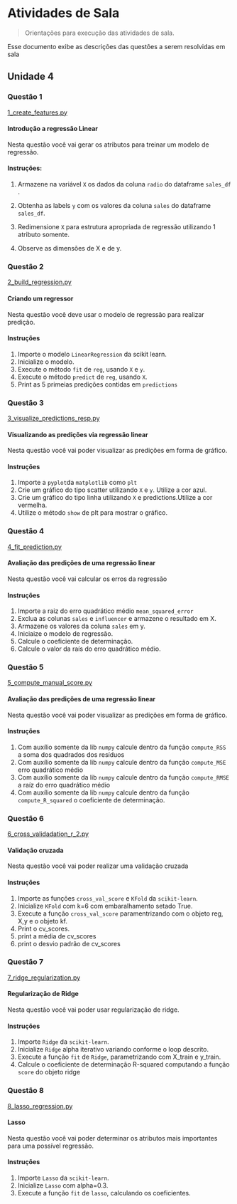 # Atividades de Sala
> Orientações para execução das atividades de sala.

Esse documento exibe as descrições das questões a serem resolvidas em sala

##  Unidade 4

### Questão 1

[1_create_features.py](1_create_features.py)

#### Introdução a regressão Linear

Nesta questão você vai gerar os atributos para treinar um modelo de regressão.

#### Instruções:

1)  Armazene na variável ``X`` os dados da coluna ``radio`` do dataframe ``sales_df`` .
   
2)  Obtenha as labels ``y`` com os valores da coluna ``sales``  do dataframe ``sales_df``. 

3)  Redimensione ``X`` para estrutura apropriada de regressão utilizando 1 atributo somente.

4)  Observe as dimensões de X e de y.

### Questão 2

[2_build_regression.py](2_build_regression.py)

#### Criando um regressor

Nesta questão você deve usar o modelo de regressão para realizar predição.

#### Instruções 

1) Importe o modelo ``LinearRegression`` da scikit learn.
2) Inicialize o modelo.
3) Execute o método ``fit`` de ``reg``, usando ``X`` e ``y``.
4) Execute o método ``predict`` de ``reg``, usando ``X``.
5) Print as 5 primeias predições contidas em ``predictions``


### Questão 3

[3_visualize_predictions_resp.py](3_visualize_predictions_resp.py)

#### Visualizando as predições via regressão linear

Nesta questão você vai poder visualizar as predições em forma de gráfico.

#### Instruções

1) Importe a ``pyplot``da ``matplotlib`` como ``plt``
2) Crie um gráfico do tipo scatter utilizando ``X`` e ``y``. Utilize a cor azul.
3) Crie um gráfico do tipo linha utilizando ``X`` e predictions.Utilize a cor vermelha.
4) Utilize o método ``show`` de plt para mostrar o gráfico. 


### Questão 4

[4_fit_prediction.py](4_fit_prediction.py)

#### Avaliação das predições de uma regressão linear

Nesta questão você vai calcular os erros da regressão

#### Instruções

1) Importe a raiz do erro quadrático médio  ``mean_squared_error``
2) Exclua as colunas  ``sales`` e ``influencer`` e armazene o resultado em X.
3) Armazene os valores da coluna ``sales`` em y.
4) Iniciaize o modelo de regressão.
5) Calcule o coeficiente de determinação.
6) Calcule o valor da raís do erro quadrático médio.

### Questão 5

[5_compute_manual_score.py](5_compute_manual_score.py)

#### Avaliação das predições de uma regressão linear

Nesta questão você vai poder visualizar as predições em forma de gráfico.

#### Instruções

1) Com auxílio somente da lib ``numpy`` calcule dentro da função ``compute_RSS`` a soma dos quadrados dos resíduos
2) Com auxílio somente da lib ``numpy`` calcule dentro da função ``compute_MSE`` erro quadrático médio
3) Com auxílio somente da lib ``numpy`` calcule dentro da função ``compute_RMSE`` a raíz do erro quadrático médio
4) Com auxílio somente da lib ``numpy`` calcule dentro da função ``compute_R_squared``  o coeficiente de determinação.

### Questão 6

[6_cross_validadation_r_2.py](6_cross_validadation_r_2.py)

#### Validação cruzada

Nesta questão você vai poder realizar uma validação cruzada

#### Instruções

1) Importe as funções ``cross_val_score`` e ``KFold`` da ``scikit-learn``.
2) Inicialize ``KFold`` com k=6 com embaralhamento setado True.
3) Execute a função ``cross_val_score`` paramentrizando com o objeto reg, X,y e o objeto kf. 
4) Print o cv_scores.
5) print a média de cv_scores
6) print o desvio padrão de cv_scores


### Questão 7

[7_ridge_regularization.py](7_ridge_regularization.py)

#### Regularização de Ridge

Nesta questão você vai poder usar regularização de ridge.

#### Instruções

1) Importe ``Ridge``  da  ``scikit-learn``.
2) Inicialize ``Ridge`` alpha iterativo variando conforme o loop descrito.
3) Execute a função ``fit`` de ``Ridge``, parametrizando com X_train e y_train. 
4) Calcule o coeficiente de determinação R-squared computando a função ``score`` do objeto ridge


### Questão 8

[8_lasso_regression.py](8_lasso_regression.py)

#### Lasso

Nesta questão você vai poder determinar os atributos mais importantes para uma possível regressão.

#### Instruções

1) Importe ``Lasso``  da  ``scikit-learn``.
2) Inicialize ``Lasso`` com  alpha=0.3.
3) Execute a função ``fit`` de ``lasso``, calculando os coeficientes. 


